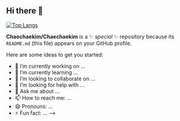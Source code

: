 ## Hi there 👋

[![Top Langs](https://github-readme-stats.vercel.app/api/top-langs/?username=Chaechaekim&cache_seconds=86400)](https://github.com/Chaechaekim/github-readme-stats)

**Chaechaekim/Chaechaekim** is a ✨ _special_ ✨ repository because its `README.md` (this file) appears on your GitHub profile.

Here are some ideas to get you started:

- 🔭 I’m currently working on ...
- 🌱 I’m currently learning ...
- 👯 I’m looking to collaborate on ...
- 🤔 I’m looking for help with ...
- 💬 Ask me about ...
- 📫 How to reach me: ...
- 😄 Pronouns: ...
- ⚡ Fun fact: ...
-->
